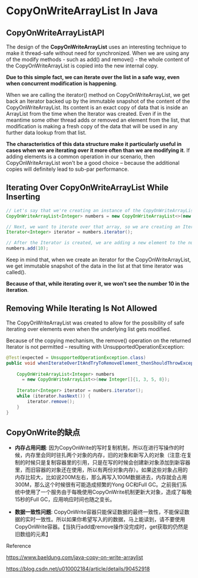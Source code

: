 # CopyOnWriteArrayList In Java

## CopyOnWriteArrayListAPI

The design of the **CopyOnWriteArrayList** uses an interesting technique to make it thread-safe without need for synchronized. When we are using any of the modify methods - such as add() and remove() - the whole content of the CopyOnWriteArrayList is copied into the new internal copy.

**Due to this simple fact, we can iterate over the list in a safe way, even when concurrent modification is happening**.

When we are calling the iterator() method on CopyOnWriteArrayList, we get back an Iterator backed up by the immutable snapshot of the content of the CopyOnWriteArrayList. Its content is an exact copy of data that is inside an ArrayList from the time when the Iterator was created. Even if in the meantime some other thread adds or removed an element from the list, that modification is making a fresh copy of the data that will be used in any further data lookup from that list. 

**The characteristics of this data structure make it particularly useful in cases when we are iterating over it more often than we are modifying it**. If adding elements is a common operation in our scenario, then CopyOnWriteArrayList won't be a good choice – because the additional copies will definitely lead to sub-par performance. 

## Iterating Over CopyOnWriteArrayList While Inserting

```java
// Let's say that we're creating an instance of the CopyOnWriteArrayList that stores integers
CopyOnWriteArrayList<Integer> numbers = new CopyOnWriteArrayList<>(new Integer[]{1, 3, 5, 8});

// Next, we want to iterate over that array, so we are creating an Iterator instance:
Iterator<Integer> iterator = numbers.iterator();

// After the Iterator is created, we are adding a new element to the numbers list:
numbers.add(10);
```

Keep in mind that, when we create an iterator for the CopyOnWriteArrayList, we get immutable snapshot of the data in the list at that time iterator was called().

**Because of that, while iterating over it, we won't see the number 10 in the iteration**.

## Removing While Iterating Is Not Allowed

The CopyOnWriteArrayList was created to allow for the possibility of safe iterating over elements even when the underlying list gets modified.

Because of the copying mechanism, the remove() operation on the returned Iterator is not permitted – resulting with UnsupportedOperationException:

```java
@Test(expected = UnsupportedOperationException.class)
public void whenIterateOverItAndTryToRemoveElement_thenShouldThrowException() {
    
    CopyOnWriteArrayList<Integer> numbers
      = new CopyOnWriteArrayList<>(new Integer[]{1, 3, 5, 8});
 
    Iterator<Integer> iterator = numbers.iterator();
    while (iterator.hasNext()) {
        iterator.remove();
    }
}
```

## CopyOnWrite的缺点

* **内存占用问题**: 因为CopyOnWrite的写时复制机制，所以在进行写操作的时候，内存里会同时驻扎两个对象的内存，旧的对象和新写入的对象（注意:在复制的时候只是复制容器里的引用，只是在写的时候会创建新对象添加到新容器里，而旧容器的对象还在使用，所以有两份对象内存）。如果这些对象占用的内存比较大，比如说200M左右，那么再写入100M数据进去，内存就会占用300M，那么这个时候很有可能造成频繁的Yong GC和Full GC。之前我们系统中使用了一个服务由于每晚使用CopyOnWrite机制更新大对象，造成了每晚15秒的Full GC，应用响应时间也随之变长。    

* **数据一致性问题**: CopyOnWrite容器只能保证数据的最终一致性，不能保证数据的实时一致性。所以如果你希望写入的的数据，马上能读到，请不要使用CopyOnWrite容器。【当执行add或remove操作没完成时，get获取的仍然是旧数组的元素】 

Reference 

https://www.baeldung.com/java-copy-on-write-arraylist

https://blog.csdn.net/u010002184/article/details/90452918